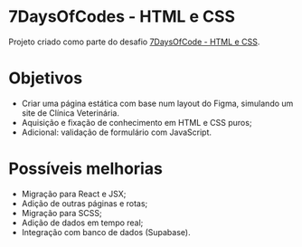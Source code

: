 # 7DaysOfCodes - HTML e CSS

Projeto criado como parte do desafio [7DaysOfCode - HTML e CSS](https://7daysofcode.io/matricula/html-css-linkedin). 

# Objetivos

- Criar uma página estática com base num layout do Figma, simulando um site de Clínica Veterinária. 
- Aquisição e fixação de conhecimento em HTML e CSS puros;
- Adicional: validação de formulário com JavaScript.

# Possíveis melhorias

- Migração para React e JSX;
- Adição de outras páginas e rotas;
- Migração para SCSS;
- Adição de dados em tempo real;
- Integração com banco de dados (Supabase).
